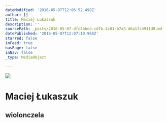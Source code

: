 ```yaml
---
dateModified: '2016-05-07T12:06:52.498Z'
author: []
title: Maciej Łukaszuk
description: ''
sourcePath: _posts/2016-05-07-dfc4bbcd-cdfb-4c81-b7a3-d6a1fc4911d9.md
datePublished: '2016-05-07T12:07:19.968Z'
starred: false
inFeed: true
hasPage: false
inNav: false
_type: MediaObject

---
```

![](https://the-grid-user-content.s3-us-west-2.amazonaws.com/cedeb5c2-4854-4eaa-b9cc-97a7f08501bb.jpg)

# Maciej Łukaszuk

## wiolonczela
